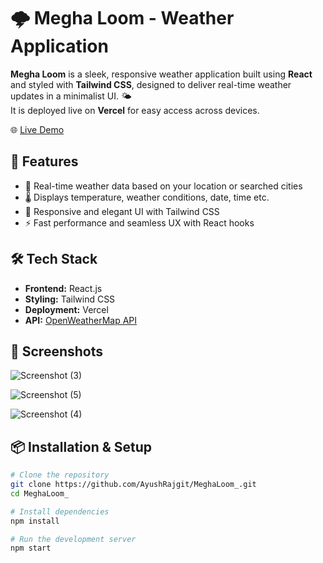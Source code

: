 # 🌩️ Megha Loom - Weather Application

**Megha Loom** is a sleek, responsive weather application built using **React** and styled with **Tailwind CSS**, designed to deliver real-time weather updates in a minimalist UI. 🌤️  
It is deployed live on **Vercel** for easy access across devices.

🌐 [Live Demo](https://megha-loom.vercel.app/) 


## 🚀 Features
- 📍 Real-time weather data based on your location or searched cities
- 🌡️ Displays temperature, weather conditions, date, time etc.
- 🎨 Responsive and elegant UI with Tailwind CSS
- ⚡ Fast performance and seamless UX with React hooks
  

## 🛠️ Tech Stack
- **Frontend:** React.js
- **Styling:** Tailwind CSS
- **Deployment:** Vercel
- **API:** [OpenWeatherMap API](https://openweathermap.org/api)
  

## 📸 Screenshots
![Screenshot (3)](https://github.com/user-attachments/assets/48b5c9ca-7b6b-4304-a8c6-5ca70f3d2b8a)

![Screenshot (5)](https://github.com/user-attachments/assets/187f3e21-4872-46da-a271-39c6b07b171b)

![Screenshot (4)](https://github.com/user-attachments/assets/909f15b4-33a8-4c6a-9a4a-353976f4d5ce)


## 📦 Installation & Setup
```bash
# Clone the repository
git clone https://github.com/AyushRajgit/MeghaLoom_.git
cd MeghaLoom_

# Install dependencies
npm install

# Run the development server
npm start
